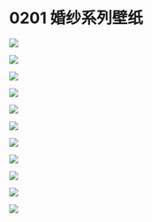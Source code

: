 # 0201 婚纱系列壁纸

![](../.gitbook/assets/hun-sha-xi-lie-bo-shi-.png)

![](../.gitbook/assets/hun-sha-xi-lie-bu-luo-ni-ya-.png)

![](../.gitbook/assets/hun-sha-xi-lie-de-li-suo-.png)

![](../.gitbook/assets/hun-sha-xi-lie-hei-xi-er-.png)

![](../.gitbook/assets/hun-sha-xi-lie-hui-huo-.png)

![](../.gitbook/assets/hun-sha-xi-lie-ji-zi-.png)

![](../.gitbook/assets/hun-sha-xi-lie-ling-yi-niang-.png)

![](../.gitbook/assets/hun-sha-xi-lie-sai-xi-li-ya-.png)

![](../.gitbook/assets/hun-sha-xi-lie-xi-er-.png)

![](../.gitbook/assets/hun-sha-xi-lie-ya-yi-.png)

![](../.gitbook/assets/hun-sha-xi-lie-ya-yi-ba-li-er-ye-tian-.png)

